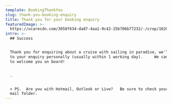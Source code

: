 ```yaml
---
template: BookingThankYou
slug: thank-you-booking-enquiry
title: Thank you for your booking enquiry
featuredImage: >-
  https://ucarecdn.com/3058f634-da87-4aa1-9c42-25b706b77232/-/crop/1620x553/0,381/-/preview/
intro: >-
  ## Success


  Thank you for enquiring about a cruise with sailing in paradise, we'll reply
  to your enquiry personally (usually within 1 working day).     We can't wait
  to welcome you on board!


  .


  > PS.  Are you with Hotmail, Outlook or Live?   Be sure to check your junk
  mail folder.
---
```


